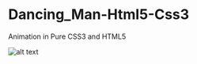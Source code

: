 # Dancing_Man-Html5-Css3
Animation in Pure CSS3 and HTML5


![alt text](https://media.giphy.com/media/xiOJmFQqpI459pQMbD/giphy.gif)
